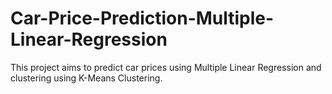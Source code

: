 # Car-Price-Prediction-Multiple-Linear-Regression
This project aims to predict car prices using Multiple Linear Regression and clustering using K-Means Clustering.
